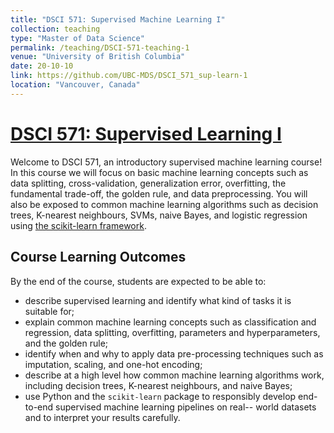 ```yaml
---
title: "DSCI 571: Supervised Machine Learning I"
collection: teaching
type: "Master of Data Science"
permalink: /teaching/DSCI-571-teaching-1
venue: "University of British Columbia"
date: 20-10-10
link: https://github.com/UBC-MDS/DSCI_571_sup-learn-1
location: "Vancouver, Canada"
---
```


# [DSCI 571: Supervised Learning I](https://github.com/UBC-MDS/DSCI_571_sup-learn-1)

Welcome to DSCI 571, an  introductory supervised machine learning course! In this course we will focus on basic machine learning concepts such as data splitting, cross-validation, generalization error, overfitting, the fundamental trade-off, the golden rule, and data preprocessing. You will also be exposed to common machine learning algorithms such as decision trees, K-nearest neighbours, SVMs, naive Bayes, and logistic regression using [the scikit-learn framework](https://scikit-learn.org/stable/).

## Course Learning Outcomes    

By the end of the course, students are expected to be able to:
- describe supervised learning and identify what kind of tasks it is suitable for;
- explain common machine learning concepts such as classification and regression, data splitting, overfitting, parameters and hyperparameters, and the golden rule;
- identify when and why to apply data pre-processing techniques such as imputation, scaling, and one-hot encoding;
- describe at a high level how common machine learning algorithms work, including decision trees, K-nearest neighbours, and naive Bayes;
- use Python and the `scikit-learn` package to responsibly develop end-to-end supervised machine learning pipelines on real-- world datasets and to interpret your results carefully.
